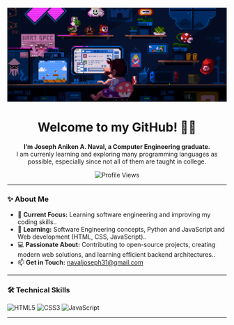 <p align="center">
  <img src="mario.gif"/>
</p>




<h1 align="center">Welcome to my GitHub! 👋👋</h1>

<p align="center"><strong>I’m Joseph Aniken A. Naval, a Computer Engineering graduate. </strong><br>I am currenly learning and exploring many programming languages as possible, especially since not all of them are taught in college. </p>

<p align="center">
  <img src="https://komarev.com/ghpvc/?username=JosephAnikenNaval&style=flat-square" alt="Profile Views" />
</p>


---

### ✨ About Me

- 💼 **Current Focus:** Learning software engineering and improving my coding skills..  
- 🌱 **Learning:**   Software Engineering concepts, Python and JavaScript and Web development (HTML, CSS, JavaScript)..
- 💻 **Passionate About:** Contributing to open-source projects, creating modern web solutions, and learning efficient backend architectures..
- 📫 **Get in Touch:** navaljoseph31@gmail.com  

---

### 🛠️ Technical Skills

![HTML5](https://img.shields.io/badge/-HTML5-E34F26?style=flat-square&logo=html5)
![CSS3](https://img.shields.io/badge/-CSS3-1572B6?style=flat-square&logo=css3)
![JavaScript](https://img.shields.io/badge/-JavaScript-F7DF1E?style=flat-square&logo=javascript)

---

